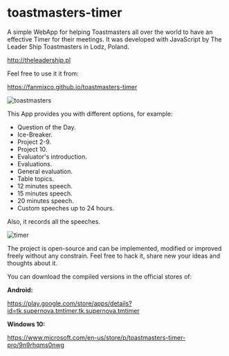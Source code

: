 # toastmasters-timer
A simple WebApp for helping Toastmasters all over the world to have an effective Timer for their meetings. It was developed with JavaScript by The Leader Ship Toastmasters in Lodz, Poland.

http://theleadership.pl


Feel free to use it it from:

https://fanmixco.github.io/toastmasters-timer

![toastmasters](http://dominicanewsonline.com/news/wp-content/uploads/2014/10/ToastmastersLogoColor-300x262.jpg)

This App provides you with different options, for example:
- Question of the Day.
- Ice-Breaker.
- Project 2-9.
- Project 10.
- Evaluator's introduction.
- Evaluations.
- General evaluation.
- Table topics.
- 12 minutes speech.
- 15 minutes speech.
- 20 minutes speech.
- Custom speeches up to 24 hours.

Also, it records all the speeches.

![timer](https://store-images.s-microsoft.com/image/apps.41272.13531949597940943.58694a5d-6296-42b1-83f7-933b36a72178.dd4cd2e3-ffb6-4480-894b-3ffca9f840db?w=1399&h=787&q=60)

The project is open-source and can be implemented, modified or improved freely without any constrain. Feel free to hack it, share new your ideas and thoughts about it.

You can download the compiled versions in the official stores of:

**Android:**

https://play.google.com/store/apps/details?id=tk.supernova.tmtimer.tk.supernova.tmtimer

**Windows 10:**

https://www.microsoft.com/en-us/store/p/toastmasters-timer-pro/9n9rhqms0nwg
